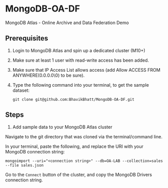# MongoDB-OA-DF
MongoDB Atlas - Online Archive and Data Federation Demo

## Prerequisites 
1. Login to MongoDB Atlas and spin up a dedicated cluster (M10+)
2. Make sure at least 1 user with read-write access has been added.
3. Make sure that IP Access List allows access (add Allow ACCESS FROM ANYWHERE(0.0.0.0\0) to be sure).
4. Type the following command into your terminal, to get the sample dataset:
   
   ```
   git clone git@github.com:BhavikBhatt/MongoDB-OA-DF.git
   ```

## Steps
1. Add sample data to your MongoDB Atlas cluster

Navigate to the git directory that was cloned via the terminal/command line.

In your terminal, paste the following, and replace the URI with your MongoDB connection string:
```
mongoimport --uri="<connection string>" --db=OA-LAB --collection=sales --file sales.json
```

Go to the ```Connect``` button of the cluster, and copy the MongoDB Drivers connection string.
